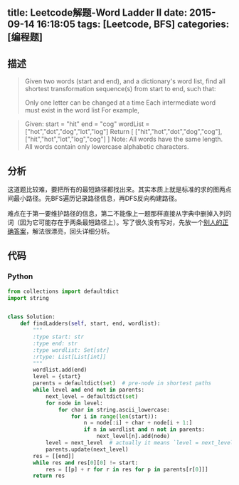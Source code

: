 title: Leetcode解题-Word Ladder II
date: 2015-09-14 16:18:05
tags: [Leetcode, BFS]
categories: [编程题]
---

## 描述
> Given two words (start and end), and a dictionary's word list, find all shortest transformation sequence(s) from start to end, such that:
>
> Only one letter can be changed at a time
> Each intermediate word must exist in the word list
> For example,

> Given:
> start = "hit"
> end = "cog"
> wordList = ["hot","dot","dog","lot","log"]
> Return
>   [
>     ["hit","hot","dot","dog","cog"],
>     ["hit","hot","lot","log","cog"]
>   ]
> Note:
> All words have the same length.
> All words contain only lowercase alphabetic characters.

## 分析
这道题比较难，要把所有的最短路径都找出来。其实本质上就是标准的求的图两点间最小路径。先BFS遍历记录路径信息，再DFS反向构建路径。

难点在于第一要维护路径的信息，第二不能像上一题那样直接从字典中删掉入列的词（因为它可能存在于两条最短路径上）。写了很久没有写对，先放一个[别人的正确答案][1]，解法很漂亮，回头详细分析。

## 代码
### Python
```python
from collections import defaultdict
import string


class Solution:
    def findLadders(self, start, end, wordlist):
        """
        :type start: str
        :type end: str
        :type wordlist: Set[str]
        :rtype: List[List[int]]
        """
        wordlist.add(end)
        level = {start}
        parents = defaultdict(set)  # pre-node in shortest paths
        while level and end not in parents:
            next_level = defaultdict(set)
            for node in level:
                for char in string.ascii_lowercase:
                    for i in range(len(start)):
                        n = node[:i] + char + node[i + 1:]
                        if n in wordlist and n not in parents:
                            next_level[n].add(node)
            level = next_level  # actually it means `level = next_level.keys()`
            parents.update(next_level)
        res = [[end]]
        while res and res[0][0] != start:
            res = [[p] + r for r in res for p in parents[r[0]]]
        return res
```

[1]: https://leetcode.com/discuss/24191/defaultdict-for-traceback-and-easy-writing-lines-python-code
